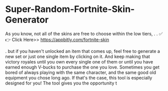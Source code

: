 # Super-Random-Fortnite-Skin-Generator

As you know, not all of the skins are free to choose within the low tiers,
.
.
✅👉 Click Here>> [https://appbitly.com/fortnite-skin
](https://appbitly.com/fortnite-skin
)

.
 but if you haven't unlocked an item that comes up, feel free to generate a new set or just one single item by clicking on it. And keep making that victory royales until you own every single one of them or until you have earned enough V-bucks to purchase the one you love.
Sometimes you get bored of always playing with the same character, and the same good old equipment you chose long ago. If that's the case, this tool is especially designed for you! The tool gives you the opportunity t
